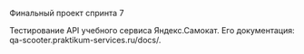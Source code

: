 Финальный проект спринта 7

Тестирование API учебного сервиса Яндекс.Самокат.
Его документация: qa-scooter.praktikum-services.ru/docs/.